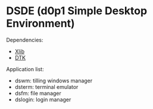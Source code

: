 # DSDE (d0p1 Simple Desktop Environment)

Dependencies:
- [Xlib](https://www.x.org/releases/current/doc/libX11/libX11/libX11.html)
- [DTK](https://github.com/d0p1s4m4/DTK)

Application list:
- dswm: tilling windows manager
- dsterm: terminal emulator
- dsfm: file manager
- dslogin: login manager
